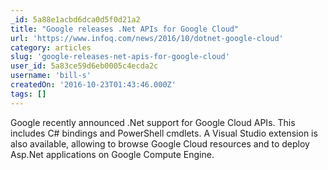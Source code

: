 ```yaml
---
_id: 5a88e1acbd6dca0d5f0d21a2
title: "Google releases .Net APIs for Google Cloud"
url: 'https://www.infoq.com/news/2016/10/dotnet-google-cloud'
category: articles
slug: 'google-releases-net-apis-for-google-cloud'
user_id: 5a83ce59d6eb0005c4ecda2c
username: 'bill-s'
createdOn: '2016-10-23T01:43:46.000Z'
tags: []
---
```


Google recently announced .Net support for Google Cloud APIs. This includes C# bindings and PowerShell cmdlets. A Visual Studio extension is also available, allowing to browse Google Cloud resources and to deploy Asp.Net applications on Google Compute Engine.
